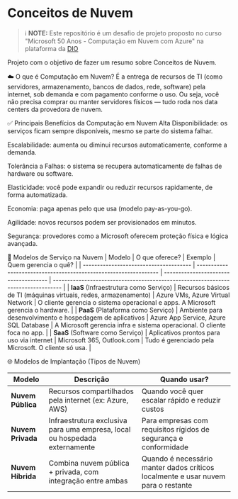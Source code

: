 # Conceitos de Nuvem

 > ℹ️ **NOTE:**  Este repositório é um desafio de projeto proposto no curso "Microsoft 50 Anos - Computação em Nuvem com Azure" na plataforma da [DIO](https://dio.me)

Projeto com o objetivo de fazer um resumo sobre Conceitos de Nuvem.

☁️ O que é Computação em Nuvem?
É a entrega de recursos de TI (como servidores, armazenamento, bancos de dados, rede, software) pela internet, sob demanda e com pagamento conforme o uso.
Ou seja, você não precisa comprar ou manter servidores físicos — tudo roda nos data centers da provedora de nuvem.


✅ Principais Benefícios da Computação em Nuvem
Alta Disponibilidade: os serviços ficam sempre disponíveis, mesmo se parte do sistema falhar.

Escalabilidade: aumenta ou diminui recursos automaticamente, conforme a demanda.

Tolerância a Falhas: o sistema se recupera automaticamente de falhas de hardware ou software.

Elasticidade: você pode expandir ou reduzir recursos rapidamente, de forma automatizada.

Economia: paga apenas pelo que usa (modelo pay-as-you-go).

Agilidade: novos recursos podem ser provisionados em minutos.

Segurança: provedores como a Microsoft oferecem proteção física e lógica avançada.


🔧 Modelos de Serviço na Nuvem
| Modelo                                 | O que oferece?                                                   | Exemplo                               | Quem gerencia o quê?                                                              |
| -------------------------------------- | ---------------------------------------------------------------- | ------------------------------------- | --------------------------------------------------------------------------------- |
| **IaaS** (Infraestrutura como Serviço) | Recursos básicos de TI (máquinas virtuais, redes, armazenamento) | Azure VMs, Azure Virtual Network      | O cliente gerencia o sistema operacional e apps. A Microsoft gerencia o hardware. |
| **PaaS** (Plataforma como Serviço)     | Ambiente para desenvolvimento e hospedagem de aplicativos        | Azure App Service, Azure SQL Database | A Microsoft gerencia infra e sistema operacional. O cliente foca no app.          |
| **SaaS** (Software como Serviço)       | Aplicativos prontos para uso via internet                        | Microsoft 365, Outlook.com            | Tudo é gerenciado pela Microsoft. O cliente só usa.                               |

🌐 Modelos de Implantação (Tipos de Nuvem)

| Modelo            | Descrição                                                                  | Quando usar?                                                                      |
| ----------------- | -------------------------------------------------------------------------- | --------------------------------------------------------------------------------- |
| **Nuvem Pública** | Recursos compartilhados pela internet (ex: Azure, AWS)                     | Quando você quer escalar rápido e reduzir custos                                  |
| **Nuvem Privada** | Infraestrutura exclusiva para uma empresa, local ou hospedada externamente | Para empresas com requisitos rígidos de segurança e conformidade                  |
| **Nuvem Híbrida** | Combina nuvem pública + privada, com integração entre ambas                | Quando é necessário manter dados críticos localmente e usar nuvem para o restante |

